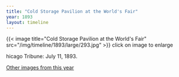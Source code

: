 ```yaml
---
title: "Cold Storage Pavilion at the World's Fair"
year: 1893
layout: timeline
---
```


{{< image title="Cold Storage Pavilion at the World's Fair" src="/img/timeline/1893/large/293.jpg" >}}
click on image to enlarge

hicago Tribune: July 11, 1893. 

[Other images from this year](/historical/timeline/1893)